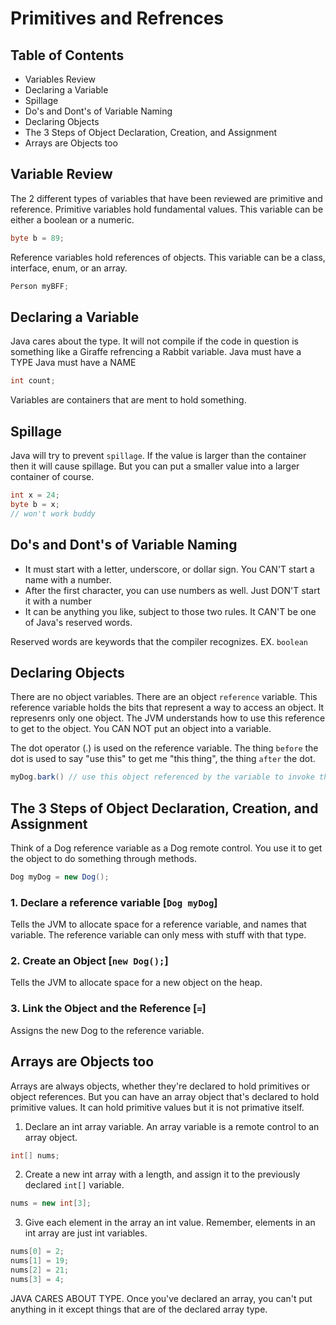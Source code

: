 # Primitives and Refrences

## Table of Contents
- Variables Review
- Declaring a Variable
- Spillage
- Do's and Dont's of Variable Naming
- Declaring Objects
- The 3 Steps of Object Declaration, Creation, and Assignment
- Arrays are Objects too

## Variable Review
The 2 different types of variables that have been reviewed are primitive and reference.
Primitive variables hold fundamental values. This variable can be either a boolean or a numeric.
```java
byte b = 89;
```
Reference variables hold references of objects. This variable can be a class, interface, enum, or an array.
```java
Person myBFF;
```

## Declaring a Variable
Java cares about the type. It will not compile if the code in question is something like a Giraffe refrencing a Rabbit variable.
Java must have a TYPE
Java must have a NAME
```java
int count;
```
Variables are containers that are ment to hold something.

## Spillage
Java will try to prevent `spillage`. If the value is larger than the container then it will cause spillage. But you can put a smaller value into a larger container of course.
```java
int x = 24;
byte b = x;
// won't work buddy
```

## Do's and Dont's of Variable Naming
- It must start with a letter, underscore, or dollar sign. 
You CAN'T start a name with a number.
- After the first character, you can use numbers as well.
Just DON'T start it with a number
- It can be anything you like, subject to those two rules.
It CAN'T be one of Java's reserved words.

Reserved words are keywords that the compiler recognizes.
EX. `boolean`

## Declaring Objects
There are no object variables. There are an object `reference` variable. This reference variable holds the bits that represent a way to access an object. It represenrs only one object. The JVM understands how to use this reference to get to the object. You CAN NOT put an object into a variable.

The dot operator (.) is used on the reference variable. The thing `before` the dot is used to say "use this" to get me "this thing", the thing `after` the dot.
```java
myDog.bark() // use this object referenced by the variable to invoke this method.
```

## The 3 Steps of Object Declaration, Creation, and Assignment
Think of a Dog reference variable as a Dog remote control. You use it to get the object to do something through methods.
```java
Dog myDog = new Dog();
```
### 1. Declare a reference variable [`Dog myDog`]
Tells the JVM to allocate space for a reference variable, and names that variable. The reference variable can only mess with stuff with that type.

### 2. Create an Object [`new Dog();`]
Tells the JVM to allocate space for a new object on the heap.

### 3. Link the Object and the Reference [`=`]
Assigns the new Dog to the reference variable.

## Arrays are Objects too
Arrays are always objects, whether they're declared to hold primitives or object references. But you can have an array object that's declared to hold primitive values. It can hold primitive values but it is not primative itself.
1. Declare an int array variable. An array variable is a remote control to an array object.
```java
int[] nums;
```

2. Create a new int array with a length, and assign it to the previously declared `int[]` variable.
```java
nums = new int[3];
```

3. Give each element in the array an int value. Remember, elements in an int array are just int variables.
```java
nums[0] = 2;
nums[1] = 19;
nums[2] = 21;
nums[3] = 4;
```

JAVA CARES ABOUT TYPE.
Once you've declared an array, you can't put anything in it except things that are of the declared array type.